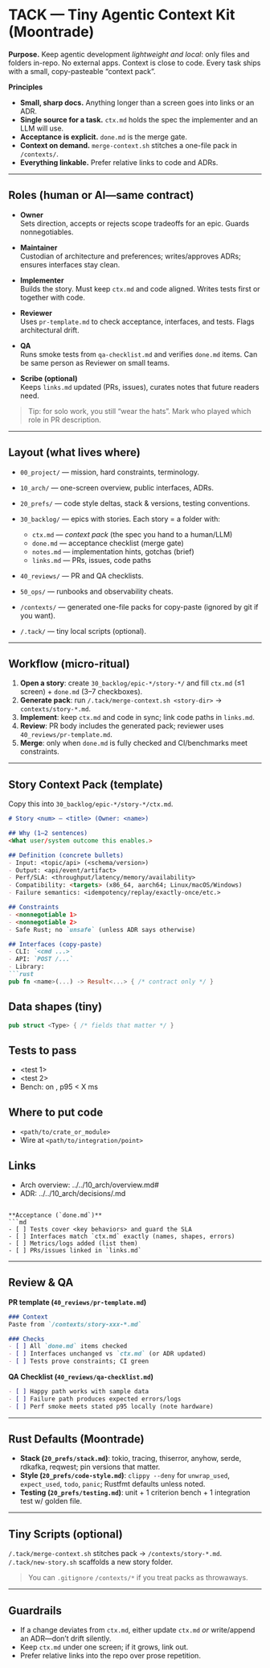 # TACK — Tiny Agentic Context Kit (Moontrade)

**Purpose.** Keep agentic development *lightweight and local*: only files and folders in-repo. No external apps. Context is close to code. Every task ships with a small, copy-pasteable “context pack”.

**Principles**
- **Small, sharp docs.** Anything longer than a screen goes into links or an ADR.
- **Single source for a task.** `ctx.md` holds the spec the implementer and an LLM will use.
- **Acceptance is explicit.** `done.md` is the merge gate.
- **Context on demand.** `merge-context.sh` stitches a one-file pack in `/contexts/`.
- **Everything linkable.** Prefer relative links to code and ADRs.

---

## Roles (human or AI—same contract)

- **Owner**  
  Sets direction, accepts or rejects scope tradeoffs for an epic. Guards nonnegotiables.

- **Maintainer**  
  Custodian of architecture and preferences; writes/approves ADRs; ensures interfaces stay clean.

- **Implementer**  
  Builds the story. Must keep `ctx.md` and code aligned. Writes tests first or together with code.

- **Reviewer**  
  Uses `pr-template.md` to check acceptance, interfaces, and tests. Flags architectural drift.

- **QA**  
  Runs smoke tests from `qa-checklist.md` and verifies `done.md` items. Can be same person as Reviewer on small teams.

- **Scribe (optional)**  
  Keeps `links.md` updated (PRs, issues), curates notes that future readers need.

> Tip: for solo work, you still “wear the hats”. Mark who played which role in PR description.

---

## Layout (what lives where)

- `00_project/` — mission, hard constraints, terminology.
- `10_arch/` — one-screen overview, public interfaces, ADRs.
- `20_prefs/` — code style deltas, stack & versions, testing conventions.
- `30_backlog/` — epics with stories. Each story = a folder with:
  - `ctx.md` — *context pack* (the spec you hand to a human/LLM)
  - `done.md` — acceptance checklist (merge gate)
  - `notes.md` — implementation hints, gotchas (brief)
  - `links.md` — PRs, issues, code paths
- `40_reviews/` — PR and QA checklists.
- `50_ops/` — runbooks and observability cheats.

- `/contexts/` — generated one-file packs for copy-paste (ignored by git if you want).
- `/.tack/` — tiny local scripts (optional).

---

## Workflow (micro-ritual)

1. **Open a story**: create `30_backlog/epic-*/story-*/` and fill `ctx.md` (≤1 screen) + `done.md` (3–7 checkboxes).
2. **Generate pack**: run `/.tack/merge-context.sh <story-dir>` → `contexts/story-*.md`.
3. **Implement**: keep `ctx.md` and code in sync; link code paths in `links.md`.
4. **Review**: PR body includes the generated pack; reviewer uses `40_reviews/pr-template.md`.
5. **Merge**: only when `done.md` is fully checked and CI/benchmarks meet constraints.

---

## Story Context Pack (template)

Copy this into `30_backlog/epic-*/story-*/ctx.md`.

```md
# Story <num> — <title> (Owner: <name>)

## Why (1–2 sentences)
<What user/system outcome this enables.>

## Definition (concrete bullets)
- Input: <topic/api> (<schema/version>)
- Output: <api/event/artifact>
- Perf/SLA: <throughput/latency/memory/availability>
- Compatibility: <targets> (x86_64, aarch64; Linux/macOS/Windows)
- Failure semantics: <idempotency/replay/exactly-once/etc.>

## Constraints
- <nonnegotiable 1>
- <nonnegotiable 2>
- Safe Rust; no `unsafe` (unless ADR says otherwise)

## Interfaces (copy-paste)
- CLI: `<cmd ...>`
- API: `POST /...`
- Library:
```rust
pub fn <name>(...) -> Result<...> { /* contract only */ }
```

## Data shapes (tiny)
```rust
pub struct <Type> { /* fields that matter */ }
```

## Tests to pass
- <test 1>
- <test 2>
- Bench: <target> on <machine>, p95 < X ms

## Where to put code
- `<path/to/crate_or_module>`
- Wire at `<path/to/integration/point>`

## Links
- Arch overview: ../../10_arch/overview.md#<section>
- ADR: ../../10_arch/decisions/<id>.md
```

**Acceptance (`done.md`)**
```md
- [ ] Tests cover <key behaviors> and guard the SLA
- [ ] Interfaces match `ctx.md` exactly (names, shapes, errors)
- [ ] Metrics/logs added (list them)
- [ ] PRs/issues linked in `links.md`
```

---

## Review & QA

**PR template (`40_reviews/pr-template.md`)**
```md
### Context
Paste from `/contexts/story-xxx-*.md`

### Checks
- [ ] All `done.md` items checked
- [ ] Interfaces unchanged vs `ctx.md` (or ADR updated)
- [ ] Tests prove constraints; CI green
```

**QA Checklist (`40_reviews/qa-checklist.md`)**
```md
- [ ] Happy path works with sample data
- [ ] Failure path produces expected errors/logs
- [ ] Perf smoke meets stated p95 locally (note hardware)
```

---

## Rust Defaults (Moontrade)

- **Stack (`20_prefs/stack.md`)**: tokio, tracing, thiserror, anyhow, serde, rdkafka, reqwest; pin versions that matter.
- **Style (`20_prefs/code-style.md`)**: `clippy --deny` for `unwrap_used`, `expect_used`, `todo`, `panic`; Rustfmt defaults unless noted.
- **Testing (`20_prefs/testing.md`)**: unit + 1 criterion bench + 1 integration test w/ golden file.

---

## Tiny Scripts (optional)

`/.tack/merge-context.sh` stitches pack → `/contexts/story-*.md`.  
`/.tack/new-story.sh` scaffolds a new story folder.

> You can `.gitignore` `/contexts/*` if you treat packs as throwaways.

---

## Guardrails

- If a change deviates from `ctx.md`, either update `ctx.md` *or* write/append an ADR—don’t drift silently.
- Keep `ctx.md` under one screen; if it grows, link out.
- Prefer relative links into the repo over prose repetition.
